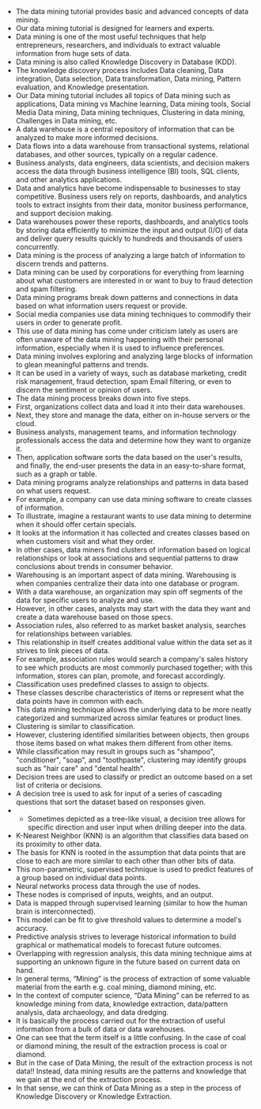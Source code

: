 * The data mining tutorial provides basic and advanced concepts of data mining. 
* Our data mining tutorial is designed for learners and experts.
* Data mining is one of the most useful techniques that help entrepreneurs, researchers, and individuals to extract valuable information from huge sets of data.
* Data mining is also called Knowledge Discovery in Database (KDD). 
* The knowledge discovery process includes Data cleaning, Data integration, Data selection, Data transformation, Data mining, Pattern evaluation, and Knowledge presentation.
* Our Data mining tutorial includes all topics of Data mining such as applications, Data mining vs Machine learning, Data mining tools, Social Media Data mining, Data mining techniques, Clustering in data mining, Challenges in Data mining, etc.
* A data warehouse is a central repository of information that can be analyzed to make more informed decisions. 
* Data flows into a data warehouse from transactional systems, relational databases, and other sources, typically on a regular cadence.
* Business analysts, data engineers, data scientists, and decision makers access the data through business intelligence (BI) tools, SQL clients, and other analytics applications.
* Data and analytics have become indispensable to businesses to stay competitive. Business users rely on reports, dashboards, and analytics tools to extract insights from their data, monitor business performance, and support decision making. 
* Data warehouses power these reports, dashboards, and analytics tools by storing data efficiently to minimize the input and output (I/O) of data and deliver query results quickly to hundreds and thousands of users concurrently.
* Data mining is the process of analyzing a large batch of information to discern trends and patterns.
* Data mining can be used by corporations for everything from learning about what customers are interested in or want to buy to fraud detection and spam filtering.
* Data mining programs break down patterns and connections in data based on what information users request or provide.
* Social media companies use data mining techniques to commodify their users in order to generate profit.
* This use of data mining has come under criticism lately as users are often unaware of the data mining happening with their personal information, especially when it is used to influence preferences.
* Data mining involves exploring and analyzing large blocks of information to glean meaningful patterns and trends. 
* It can be used in a variety of ways, such as database marketing, credit risk management, fraud detection, spam Email filtering, or even to discern the sentiment or opinion of users.
* The data mining process breaks down into five steps. 
* First, organizations collect data and load it into their data warehouses.
* Next, they store and manage the data, either on in-house servers or the cloud.
* Business analysts, management teams, and information technology professionals access the data and determine how they want to organize it.
* Then, application software sorts the data based on the user's results, and finally, the end-user presents the data in an easy-to-share format, such as a graph or table.
* Data mining programs analyze relationships and patterns in data based on what users request. 
* For example, a company can use data mining software to create classes of information.
* To illustrate, imagine a restaurant wants to use data mining to determine when it should offer certain specials. 
* It looks at the information it has collected and creates classes based on when customers visit and what they order.
* In other cases, data miners find clusters of information based on logical relationships or look at associations and sequential patterns to draw conclusions about trends in consumer behavior.
* Warehousing is an important aspect of data mining. Warehousing is when companies centralize their data into one database or program. 
* With a data warehouse, an organization may spin off segments of the data for specific users to analyze and use.
* However, in other cases, analysts may start with the data they want and create a data warehouse based on those specs.
* Association rules, also referred to as market basket analysis, searches for relationships between variables.
* This relationship in itself creates additional value within the data set as it strives to link pieces of data. 
* For example, association rules would search a company's sales history to see which products are most commonly purchased together; with this information, stores can plan, promote, and forecast accordingly.
* Classification uses predefined classes to assign to objects.
* These classes describe characteristics of items or represent what the data points have in common with each.
* This data mining technique allows the underlying data to be more neatly categorized and summarized across similar features or product lines.
* Clustering is similar to classification. 
* However, clustering identified similarities between objects, then groups those items based on what makes them different from other items.
* While classification may result in groups such as "shampoo", "conditioner", "soap", and "toothpaste", clustering may identify groups such as "hair care" and "dental health".
* Decision trees are used to classify or predict an outcome based on a set list of criteria or decisions. 
* A decision tree is used to ask for input of a series of cascading questions that sort the dataset based on responses given.
* * Sometimes depicted as a tree-like visual, a decision tree allows for specific direction and user input when drilling deeper into the data.
* K-Nearest Neighbor (KNN) is an algorithm that classifies data based on its proximity to other data. 
* The basis for KNN is rooted in the assumption that data points that are close to each are more similar to each other than other bits of data. 
* This non-parametric, supervised technique is used to predict features of a group based on individual data points.
* Neural networks process data through the use of nodes. 
* These nodes is comprised of inputs, weights, and an output.
* Data is mapped through supervised learning (similar to how the human brain is interconnected). 
* This model can be fit to give threshold values to determine a model's accuracy.
* Predictive analysis strives to leverage historical information to build graphical or mathematical models to forecast future outcomes.
* Overlapping with regression analysis, this data mining technique aims at supporting an unknown figure in the future based on current data on hand.
* In general terms, “Mining” is the process of extraction of some valuable material from the earth e.g. coal mining, diamond mining, etc. 
* In the context of computer science, “Data Mining” can be referred to as knowledge mining from data, knowledge extraction, data/pattern analysis, data archaeology, and data dredging.
* It is basically the process carried out for the extraction of useful information from a bulk of data or data warehouses.
* One can see that the term itself is a little confusing. In the case of coal or diamond mining, the result of the extraction process is coal or diamond. 
* But in the case of Data Mining, the result of the extraction process is not data!! Instead, data mining results are the patterns and knowledge that we gain at the end of the extraction process.
* In that sense, we can think of Data Mining as a step in the process of Knowledge Discovery or Knowledge Extraction.
